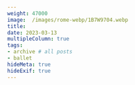 ```yaml
---
weight: 47000
image:  /images/rome-webp/1B7W9704.webp
title:
date: 2023-03-13
multipleColumn: true
tags:
- archive # all posts
- ballet
hideMeta: true
hideExif: true
---
```



